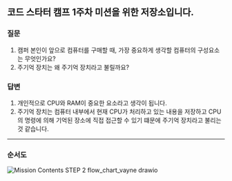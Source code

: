 코드 스타터 캠프 1주차 미션을 위한 저장소입니다.
---

### 질문

1. 캠퍼 본인이 앞으로 컴퓨터를 구매할 때, 가장 중요하게 생각할 컴퓨터의 구성요소는 무엇인가요?
2. 주기억 장치는 왜 주기억 장치라고 불릴까요?

### 답변

1. 개인적으로 CPU와 RAM이 중요한 요소라고 생각이 됩니다.
2. 주기억 장치는 컴퓨터 내부에서 현재 CPU가 처리하고 있는 내용을 저장하고 CPU의 명령에 의해 기억된 장소에 직접 접근할 수 있기 떄문에 주기억 장치라고 불리는 것 같습니다.

---
### 순서도
![Mission Contents  STEP 2  flow_chart_vayne drawio](https://user-images.githubusercontent.com/50446512/145396652-aeb21e87-65d3-4569-b597-3684d3b235dc.png)
